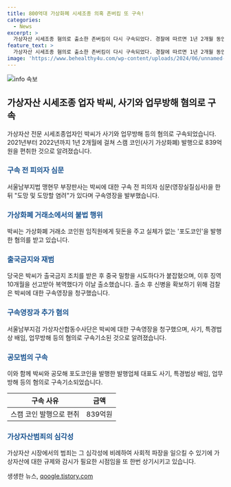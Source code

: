 ```yaml
---
title: 800억대 가상화폐 시세조종 의혹 존버킴 또 구속!
categories:
  - News
excerpt: >
  가상자산 시세조종 혐의로 출소한 존버킴이 다시 구속되었다. 경찰에 따르면 1년 2개월 동안 839억원을 챙긴 혐의가 있으며, 중국 밀항을 시도하다가 체포된 바 있다. 현재 피의자 심문을 거친 뒤 구속영장이 발부되었다. 같은 혐의로 공모한 다른 인물도 이미 구속기소된 상태이다. (150자)
feature_text: >
  가상자산 시세조종 혐의로 출소한 존버킴이 다시 구속되었다. 경찰에 따르면 1년 2개월 동안 839억원을 챙긴 혐의가 있으며, 중국 밀항을 시도하다가 체포된 바 있다. 현재 피의자 심문을 거친 뒤 구속영장이 발부되었다. 같은 혐의로 공모한 다른 인물도 이미 구속기소된 상태이다. (150자)
image: 'https://www.behealthy4u.com/wp-content/uploads/2024/06/unnamed-file.png'
---
```


<p><img src="https://www.behealthy4u.com/wp-content/uploads/2024/06/unnamed-file.png" alt="info 속보" /></p>

<h2 data-ke-size="size26">가상자산 시세조종 업자 박씨, 사기와 업무방해 혐의로 구속</h2>

<p data-ke-size="size16">가상자산 전문 시세조종업자인 박씨가 사기와 업무방해 등의 혐의로 구속되었습니다. 2021년부터 2022년까지 1년 2개월에 걸쳐 스캠 코인(사기 가상화폐) 발행으로 839억원을 편취한 것으로 알려졌습니다. </p>

<h3><b><span style="color: #1a5490;">구속 전 피의자 심문</span></b></h3>

<p data-ke-size="size16">서울남부지법 맹현무 부장판사는 박씨에 대한 구속 전 피의자 심문(영장실질심사)을 한 뒤 "도망 및 도망할 염려"가 있다며 구속영장을 발부했습니다.</p>

<h3><b><span style="color: #1a5490;">가상화폐 거래소에서의 불법 행위</span></b></h3>

<p data-ke-size="size16">박씨는 가상화폐 거래소 코인원 임직원에게 뒷돈을 주고 실체가 없는 '포도코인'을 발행한 혐의를 받고 있습니다.</p>

<h3><b><span style="color: #1a5490;">출국금지와 재범</span></b></h3>

<p data-ke-size="size16">당국은 박씨가 출국금지 조치를 받은 후 중국 밀항을 시도하다가 붙잡혔으며, 이후 징역 10개월을 선고받아 복역했다가 이날 출소했습니다. 출소 후 신병을 확보하기 위해 검찰은 박씨에 대한 구속영장을 청구했습니다.</p>

<h3><b><span style="color: #1a5490;">구속영장과 추가 혐의</span></b></h3>

<p data-ke-size="size16">서울남부지검 가상자산합동수사단은 박씨에 대한 구속영장을 청구했으며, 사기, 특경법상 배임, 업무방해 등의 혐의로 구속기소된 것으로 알려졌습니다.</p>

<h3><b><span style="color: #1a5490;">공모범의 구속</span></b></h3>

<p data-ke-size="size16">이와 함께 박씨와 공모해 포도코인을 발행한 발행업체 대표도 사기, 특경법상 배임, 업무방해 등의 혐의로 구속기소되었습니다.</p>

<table>
<thead>
<tr>
<th style="text-align: center;">구속 사유</th>
<th style="text-align: center;">금액</th>
</tr>
</thead>
<tbody>
<tr>
<td style="text-align: center;">스캠 코인 발행으로 편취</td>
<td style="text-align: center;">839억원</td>
</tr>
</tbody>
</table>

<h3><b><span style="color: #1a5490;">가상자산범죄의 심각성</span></b></h3>

<p data-ke-size="size16">가상자산 시장에서의 범죄는 그 심각성에 비례하여 사회적 파장을 일으킬 수 있기에 가상자산에 대한 규제와 감시가 필요한 시점임을 또 한번 상기시키고 있습니다. </p>
생생한 뉴스, <a href="https://qoogle.tistory.com" rel="dofollow">qoogle.tistory.com</a>


